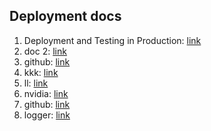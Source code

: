 ## Deployment docs
1. Deployment and Testing in Production: [link](https://serokell.io/blog/ml-model-deployment)
2. doc 2: [link](https://medium.com/@ashmi_banerjee/4-step-tutorial-to-serve-an-ml-model-in-production-using-fastapi-ee62201b3db3)
3. github: [link](https://github.com/davidefiocco/streamlit-fastapi-model-serving/blob/main/fastapi/server.py)
4. kkk: [link](https://www.youtube.com/watch?v=PgkwAiLhHKU)
5. ll: [link](https://github.com/FourthBrain/FastAPI-for-Machine-Learning-Live-Demo/blob/main/ml.py)
6. nvidia: [link](https://developer.nvidia.com/blog/building-a-machine-learning-microservice-with-fastapi/)
7. github: [link](https://github.com/kurtispykes/car-evaluation-project)
8. logger: [link](https://www.youtube.com/watch?v=jxmzY9soFXg)